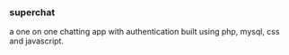### superchat

a one on one chatting app with authentication built using php, mysql, css and javascript. 
